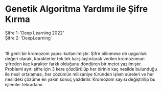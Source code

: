 # Genetik Algoritma Yardımı ile Şifre Kırma

Şifre 1: 'Deep Learning 2022'\
Şifre 2: 'DeepLearning'\
<br></br>
18 genli bir kromozom yapısı kullanılmıştır. Şifre bilinmese de uygunluk
değeri olarak, karakterler tek tek karşılaştırılarak verilen kromozomun şifreden kaç
karakter farklı olduğunu döndüren bir metot yazılmıştır.\
Problemi aynı şifre için 3 kere çözdürülüp her birinin kaç nesilde bulunduğu ile
nesil ortalaması, her çözümün milisaniye türünden işlem süreleri ve her nesildeki çözüme en yakın sonuç yazdırılır.
Kromozom sayısı değiştirilip bu işlemler tekrarlanır.
